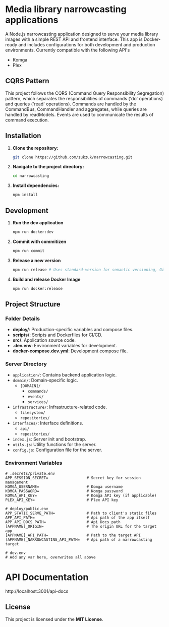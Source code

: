 # Media library narrowcasting applications

A Node.js narrowcasting application designed to serve your media library images with a simple REST API and frontend interface. This app is Docker-ready and includes configurations for both development and production environments.
Currently compatible with the following API's
- Komga
- Plex

## CQRS Pattern

This project follows the CQRS (Command Query Responsibility Segregation) pattern, which separates the responsibilities of commands ('do' operations) and queries ('read' operations).
Commands are handled by the CommandBus, CommandHandler and aggregates, while queries are handled by readModels. Events are used to communicate the results of command execution.

## Installation

1. **Clone the repository:**
   
   ```bash
   git clone https://github.com/zukzuk/narrowcasting.git
   ```
2. **Navigate to the project directory:**
   
   ```bash
   cd narrowcasting
   ```
3. **Install dependencies:**
   
   ```bash
   npm install
   ```

## Development

1. **Run the dev application**
   
   ```bash
   npm run docker:dev
   ```
2. **Commit with commitizen**
   
   ```bash
   npm run commit
   ```
3. **Release a new version**
   
   ```bash
   npm run release # Uses standard-version for semantic versioning, Git tagging, and pushing to the main branch.
   ```
4. **Build and release Docker Image**
   
   ```bash
   npm run docker:release
   ```

## Project Structure

### Folder Details

- **deploy/**: Production-specific variables and compose files.
- **scripts/**: Scripts and Dockerfiles for CI/CD.
- **src/**: Application source code.
- **.dev.env**: Environment variables for development.
- **docker-compose.dev.yml**: Development compose file.

### Server Directory ###
  - `application/`: Contains backend application logic.
  - `domain/`: Domain-specific logic.
    - `[DOMAIN]/`
      - `commands/`
      - `events/`
      - `services/`
  - `infrastructure/`: Infrastructure-related code.
    - `filesystem/`
    - `repositories/`
  - `interfaces/`: Interface definitions.
    - `api/`
    - `repositories/`
  - `index.js`: Server init and bootstrap.
  - `utils.js`: Utility functions for the server.
  - `config.js`: Configuration file for the server.

### Environment Variables

```plaintext
# .secrets/private.env
APP_SESSION_SECRET=                 # Secret key for session management
KOMGA_USERNAME=                     # Komga username
KOMGA_PASSWORD=                     # Komga password
KOMGA_API_KEY=                      # Komga API key (if applicable)
PLEX_API_KEY=                       # Plex API key

# deploy/public.env
APP_STATIC_SERVE_PATH=              # Path to client's static files
APP_API_PATH=                       # Api path of the app itself
APP_API_DOCS_PATH=                  # Api Docs path
[APPNAME]_ORIGIN=                   # The origin URL for the target app
[APPNAME]_API_PATH=                 # Path to the target API
[APPNAME]_NARROWCASTING_API_PATH=   # Api path of a narrowcasting target

# dev.env
# Add any var here, overwrites all above
```

# API Documentation
http://localhost:3001/api-docs

## License
This project is licensed under the **MIT License**.
